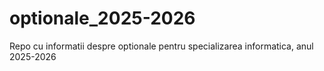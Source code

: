 # optionale_2025-2026
Repo cu informatii despre optionale pentru specializarea informatica, anul 2025-2026
